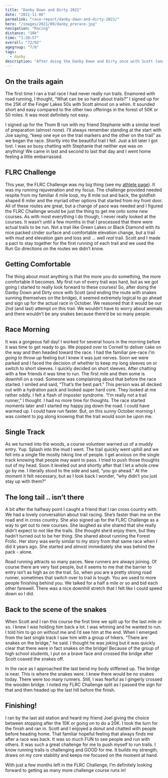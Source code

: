 ```yaml
---
title: "Danby Down and Dirty 2021"
date: "2021-11-06"
permalink: "race-report/danby-down-and-dirty-2021/"
hero: "/images/2021/09/danby_prerace.jpg"
navigation: "Racing"
distance: "10k"
time: "1:20:57"
overall: "72/92"
agegroup: "7/8"
tags:
  - danby
description: "After doing the Danby Down and Dirty once with Scott (and ending the route with snakes sunning themselves on the bridge), it seemed extremely logical to go ahead and sign up for the actual race in October."
---
```


## On the trails again

The first time I ran a trail race I had never really run trails. Enamored with road running, I thought, “What can be so hard about trails?” I signed up for the 25K of the Finger Lakes 50s with Scott almost on a whim. It sounded short and easy compared to the other two offerings in the forest of 50K or 50 miles. It was most definitely not easy.

I signed up for the Thom B run with my friend Stephanie with a similar level of preparation (almost none). I’ll always remember standing at the start with Joe saying, “keep one eye on the trail markers and the other on the trail” as we began the race. Shortly into the beautiful trail I fell. Just a bit later I got lost. I was so busy chatting with Stephanie that neither eye was on anything! We came in last and second to last that day and I went home feeling a little embarrassed.

## FLRC Challenge

This year, the FLRC Challenge was my big thing (see my [athlete page](https://challenge.fingerlakesrunners.org/Athlete/Index/122784)). It was my running rejuvenation and my focus. The challenge provided needed respite from my familiar 4 mile loop, my 8 mile out and back, the goldfish shaped 6 miler and the myriad other options that started from my front door. All of these routes are great, but a change of pace was needed and I figured the FLRC Challenge would be just the thing to get me onto some new courses. As with most everything I do though, I never really looked at the courses. It wasn’t until a few months in that I processed that there were actual trails to be run. Not a trail like Green Lakes or Black Diamond with its nice packed cinder surface and comfortable elevation change, but a trail with mud and elevation gain and loss and … well _real_ trail. Scott and I made a pact to stay together for the first running of each trail and we used the Run Go directions on the routes we didn’t know.

## Getting Comfortable

The thing about most anything is that the more you do something, the more comfortable it becomes. My first run of every trail was hard, but as we got going I started to really look forward to these courses! So, after doing the Danby Down and Dirty once with Scott (and ending the route with snakes sunning themselves on the bridge), it seemed extremely logical to go ahead and sign up for the actual race in October. We reasoned that it would be our 2nd (and last) attempt on this trail. We wouldn’t have to worry about animals and there wouldn’t be any snakes because there’d be so many people.

## Race Morning

It was a gorgeous fall day! I worked for several hours in the morning before it was time to get ready to go. We popped over to Cornell to deliver cake on the way and then headed toward the race. I had the familiar pre-race _I’m going to throw up_ feeling but I knew it was just nerves. Soon we were parked and I faced the decision of whether to keep my long sleeves on or switch to short sleeves. I quickly decided on short sleeves. After chatting with a few friends it was time to run. The first mile and then some is downhill on a road. Someone was complaining about that before the race started. I smiled and said, “That’s the best part.” This person was all decked out with a hydration pack and looked super hard core. They looked at me rather oddly. I felt a flash of imposter syndrome. “I’m really not a trail runner,” I thought. I had no more time for thoughts. The race started moments later and I started my happy jog down the road. I could have warmed up. I could have run faster. But, on this sunny October morning I was content to jog along knowing that the trail would soon be upon me.

## Single Track

As we turned into the woods, a course volunteer warned us of a muddy entry. Yup. Splash into the mud I went. The trail quickly went uphill and we fell into a single file mostly hiking line of people. I get anxious on the single track knowing that people may want to pass. I tried to push those thoughts out of my head. Soon it leveled out and shortly after that I let a whole crew go by me. I literally stood to the side and said, “you go ahead.” At the moment it felt necessary, but as I look back I wonder, “why didn’t you just stay up with them?”

## The long tail .. isn’t there

A bit after the halfway point I caught a friend that I ran cross country with. We had a lovely conversation about trail racing. She’s faster than me on the road and in cross country. She also signed up for the FLRC Challenge as a way to get out to new courses. She laughed as she shared that she really didn’t expect to not like the trails. She thought she’d enjoy them, but they hadn’t turned out to be her thing. She shared about running the Forest Frolic. Her story was eerily similar to my story from that same race when I did it years ago. She started and almost immediately she was behind the pack - alone.

Road running attracts so many paces. New runners are always joining. Of course there are very fast people, but it seems to me that the barrier to entry isn’t as high as on the trail. So, when you are a pretty strong road runner, sometimes that switch over to trail is tough. You are used to more people finishing behind you. We talked for a half a mile or so and bid each other farewell. There was a nice downhill stretch that I felt like I could speed down so I did.

## Back to the scene of the snakes

When Scott and I ran this course the first time we split up for the last mile or so. I knew I was holding him back a lot. I was whining and he wanted to run. I told him to go on without me and I’d see him at the end. When I emerged from the last single track I saw him with a group of hikers. “There are snakes on the bridge,” he said. I thought he was joking but it was quickly clear that there were in fact snakes on the bridge! Because of the group of high school students, I put on a brave face and crossed the bridge after Scott coaxed the snakes off.

In the race as I approached the last bend my body stiffened up. The bridge is near. This is where the snakes were. I knew there would be no snakes today. There were too many runners. Still, I was fearful as I gingerly crossed the wooden bridge. I noted my FLRC Challenge split as I passed the sign for that and then headed up the last hill before the finish.

## Finishing!

I ran by the last aid station and heard my friend Joel giving the choice between stopping after the 10K or going on to do a 20K. I took the turn for the finish and ran in. Scott and I enjoyed a donut and chatted with people before heading home. That familiar hopeful feeling that always finds me after a race was back. It was so much FUN to see people and run with others. It was such a great challenge for me to push myself to run trails. I know running trails is challenging and GOOD for me. It builds my strength, draws on my core stability and keeps me focused on the moment at hand.

With just a few months left in the FLRC Challenge, I’m definitely looking forward to getting as many more challenge course runs in!
